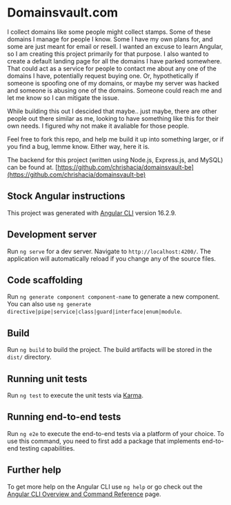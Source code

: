 # Domainsvault.com
I collect domains like some people might collect stamps. Some of these domains I manage for people I know. Some I have my own plans for, and some are just meant for email or resell. I wanted an excuse to learn Angular, so I am creating this project primarily for that purpose. I also wanted to create a default landing page for all the domains I have parked somewhere. That could act as a service for people to contact me about any one of the domains I have, potentially request buying one. Or, hypothetically if someone is spoofing one of my domains, or maybe my server was hacked and someone is abusing one of the domains. Someone could reach me and let me know so I can mitigate the issue.

While building this out I descided that maybe.. just maybe, there are other people out there similar as me, looking to have something like this for their own needs. I figured why not make it avaliable for those people.

Feel free to fork this repo, and help me build it up into something larger, or if you find a bug, lemme know. Either way, here it is.

The backend for this project (written using Node.js, Express.js, and MySQL) can be found at. [https://github.com/chrishacia/domainsvault-be](https://github.com/chrishacia/domainsvault-be)


## Stock Angular instructions
This project was generated with [Angular CLI](https://github.com/angular/angular-cli) version 16.2.9.

## Development server

Run `ng serve` for a dev server. Navigate to `http://localhost:4200/`. The application will automatically reload if you change any of the source files.

## Code scaffolding

Run `ng generate component component-name` to generate a new component. You can also use `ng generate directive|pipe|service|class|guard|interface|enum|module`.

## Build

Run `ng build` to build the project. The build artifacts will be stored in the `dist/` directory.

## Running unit tests

Run `ng test` to execute the unit tests via [Karma](https://karma-runner.github.io).

## Running end-to-end tests

Run `ng e2e` to execute the end-to-end tests via a platform of your choice. To use this command, you need to first add a package that implements end-to-end testing capabilities.

## Further help

To get more help on the Angular CLI use `ng help` or go check out the [Angular CLI Overview and Command Reference](https://angular.io/cli) page.
